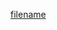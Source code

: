 [filename](https://raw.githubusercontent.com/ligaopeng123-npm/web-components-repo/main/packages/rc-time-period/README.md ':include')
